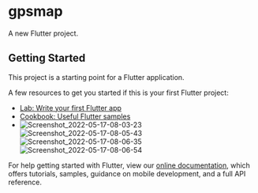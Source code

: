 # gpsmap

A new Flutter project.

## Getting Started

This project is a starting point for a Flutter application.

A few resources to get you started if this is your first Flutter project:

- [Lab: Write your first Flutter app](https://flutter.dev/docs/get-started/codelab)
- [Cookbook: Useful Flutter samples](https://flutter.dev/docs/cookbook)
- ![Screenshot_2022-05-17-08-03-23](https://user-images.githubusercontent.com/98219369/168743908-a26f72ee-820e-402d-bb29-66d4eb9dadc7.png)
![Screenshot_2022-05-17-08-05-43](https://user-images.githubusercontent.com/98219369/168743921-27c577f3-29d7-4868-9d5b-3ec037c7f0d7.png)
![Screenshot_2022-05-17-08-06-35](https://user-images.githubusercontent.com/98219369/168743932-3dfcf8a4-6926-43d6-b8ea-1f4c61cbd21c.png)
![Screenshot_2022-05-17-08-06-54](https://user-images.githubusercontent.com/98219369/168743940-78c18fda-592e-4fd6-9e15-d0166d55e8bf.png)

For help getting started with Flutter, view our
[online documentation](https://flutter.dev/docs), which offers tutorials,
samples, guidance on mobile development, and a full API reference.
